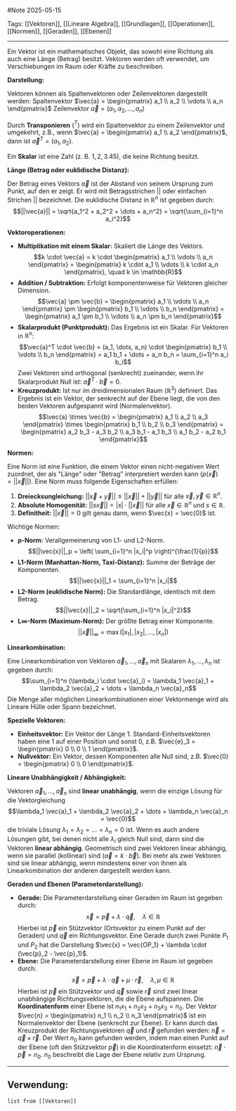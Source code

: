 #Note
2025-05-15

Tags: [[Vektoren]], [[Lineare Algebra]], [[Grundlagen]], [[Operationen]], [[Normen]], [[Geraden]], [[Ebenen]]

---

Ein Vektor ist ein mathematisches Objekt, das sowohl eine Richtung als auch eine Länge (Betrag) besitzt. Vektoren werden oft verwendet, um Verschiebungen im Raum oder Kräfte zu beschreiben.

**Darstellung:**

Vektoren können als Spaltenvektoren oder Zeilenvektoren dargestellt werden:
Spaltenvektor $\vec{a} = \begin{pmatrix} a_1 \\ a_2 \\ \vdots \\ a_n \end{pmatrix}$
Zeilenvektor $\vec{a} = (a_1, a_2, \dots, a_n)$

Durch **Transponieren** ($^T$) wird ein Spaltenvektor zu einem Zeilenvektor und umgekehrt, z.B., wenn $\vec{a} = \begin{pmatrix} a_1 \\ a_2 \end{pmatrix}$, dann ist $\vec{a}^T = (a_1, a_2)$.

Ein **Skalar** ist eine Zahl (z. B. $1, 2, 3.45$), die keine Richtung besitzt.

**Länge (Betrag oder euklidische Distanz):**

Der Betrag eines Vektors $\vec{a}$ ist der Abstand von seinem Ursprung zum Punkt, auf den er zeigt. Er wird mit Betragsstrichen $||$ oder einfachen Strichen $||$ bezeichnet. Die euklidische Distanz in $\mathbb{R}^n$ ist gegeben durch:
$$||\vec{a}|| = \sqrt{a_1^2 + a_2^2 + \dots + a_n^2} = \sqrt{\sum_{i=1}^n a_i^2}$$

**Vektoroperationen:**

* **Multiplikation mit einem Skalar:** Skaliert die Länge des Vektors.
    $$k \cdot \vec{a} = k \cdot \begin{pmatrix} a_1 \\ \vdots \\ a_n \end{pmatrix} = \begin{pmatrix} k \cdot a_1 \\ \vdots \\ k \cdot a_n \end{pmatrix}, \quad k \in \mathbb{R}$$
* **Addition / Subtraktion:** Erfolgt komponentenweise für Vektoren gleicher Dimension.
    $$\vec{a} \pm \vec{b} = \begin{pmatrix} a_1 \\ \vdots \\ a_n \end{pmatrix} \pm \begin{pmatrix} b_1 \\ \vdots \\ b_n \end{pmatrix} = \begin{pmatrix} a_1 \pm b_1 \\ \vdots \\ a_n \pm b_n \end{pmatrix}$$
* **Skalarprodukt (Punktprodukt):** Das Ergebnis ist ein Skalar. Für Vektoren in $\mathbb{R}^n$:
    $$\vec{a}^T \cdot \vec{b} = (a_1, \dots, a_n) \cdot \begin{pmatrix} b_1 \\ \vdots \\ b_n \end{pmatrix} = a_1 b_1 + \dots + a_n b_n = \sum_{i=1}^n a_i b_i$$
    Zwei Vektoren sind orthogonal (senkrecht) zueinander, wenn ihr Skalarprodukt Null ist: $\vec{a}^T \cdot \vec{b} = 0$.
* **Kreuzprodukt:** Ist nur im dreidimensionalen Raum ($\mathbb{R}^3$) definiert. Das Ergebnis ist ein Vektor, der senkrecht auf der Ebene liegt, die von den beiden Vektoren aufgespannt wird (Normalenvektor).
    $$\vec{a} \times \vec{b} = \begin{pmatrix} a_1 \\ a_2 \\ a_3 \end{pmatrix} \times \begin{pmatrix} b_1 \\ b_2 \\ b_3 \end{pmatrix} = \begin{pmatrix} a_2 b_3 - a_3 b_2 \\ a_3 b_1 - a_1 b_3 \\ a_1 b_2 - a_2 b_1 \end{pmatrix}$$

**Normen:**

Eine Norm ist eine Funktion, die einem Vektor einen nicht-negativen Wert zuordnet, der als "Länge" oder "Betrag" interpretiert werden kann ($p(\vec{x}) = ||\vec{x}||$). Eine Norm muss folgende Eigenschaften erfüllen:
1.  **Dreiecksungleichung:** $||\vec{x} + \vec{y}|| \le ||\vec{x}|| + ||\vec{y}||$ für alle $\vec{x}, \vec{y} \in \mathbb{R}^n$.
2.  **Absolute Homogenität:** $||s\vec{x}|| = |s| \cdot ||\vec{x}||$ für alle $\vec{x} \in \mathbb{R}^n$ und $s \in \mathbb{R}$.
3.  **Definitheit:** $||\vec{x}|| = 0$ gilt genau dann, wenn $\vec{x} = \vec{0}$ ist.

Wichtige Normen:
* **p-Norm:** Verallgemeinerung von L1- und L2-Norm.
    $$||\vec{x}||_p = \left( \sum_{i=1}^n |x_i|^p \right)^{\frac{1}{p}}$$
* **L1-Norm (Manhattan-Norm, Taxi-Distanz):** Summe der Beträge der Komponenten.
    $$||\vec{x}||_1 = \sum_{i=1}^n |x_i|$$
* **L2-Norm (euklidische Norm):** Die Standardlänge, identisch mit dem Betrag.
    $$||\vec{x}||_2 = \sqrt{\sum_{i=1}^n |x_i|^2}$$
* **L$\infty$-Norm (Maximum-Norm):** Der größte Betrag einer Komponente.
    $$||\vec{x}||_\infty = \max(|x_1|, |x_2|, \dots, |x_n|)$$

**Linearkombination:**

Eine Linearkombination von Vektoren $\vec{a}_1, \dots, \vec{a}_n$ mit Skalaren $\lambda_1, \dots, \lambda_n$ ist gegeben durch:
$$\sum_{i=1}^n (\lambda_i \cdot \vec{a}_i) = \lambda_1 \vec{a}_1 + \lambda_2 \vec{a}_2 + \dots + \lambda_n \vec{a}_n$$
Die Menge aller möglichen Linearkombinationen einer Vektormenge wird als Lineare Hülle oder Spann bezeichnet.

**Spezielle Vektoren:**

* **Einheitsvektor:** Ein Vektor der Länge 1. Standard-Einheitsvektoren haben eine 1 auf einer Position und sonst 0, z.B. $\vec{e}_3 = \begin{pmatrix} 0 \\ 0 \\ 1 \end{pmatrix}$.
* **Nullvektor:** Ein Vektor, dessen Komponenten alle Null sind, z.B. $\vec{0} = \begin{pmatrix} 0 \\ 0 \end{pmatrix}$.

**Lineare Unabhängigkeit / Abhängigkeit:**

Vektoren $\vec{a}_1, \dots, \vec{a}_n$ sind **linear unabhängig**, wenn die einzige Lösung für die Vektorgleichung
$$\lambda_1 \vec{a}_1 + \lambda_2 \vec{a}_2 + \dots + \lambda_n \vec{a}_n = \vec{0}$$
die triviale Lösung $\lambda_1 = \lambda_2 = \dots = \lambda_n = 0$ ist.
Wenn es auch andere Lösungen gibt, bei denen nicht alle $\lambda_i$ gleich Null sind, dann sind die Vektoren **linear abhängig**.
Geometrisch sind zwei Vektoren linear abhängig, wenn sie parallel (kollinear) sind ($\vec{a} = k \cdot \vec{b}$). Bei mehr als zwei Vektoren sind sie linear abhängig, wenn mindestens einer von ihnen als Linearkombination der anderen dargestellt werden kann.

**Geraden und Ebenen (Parameterdarstellung):**

* **Gerade:** Die Parameterdarstellung einer Geraden im Raum ist gegeben durch:
    $$\vec{x} = \vec{p} + \lambda \cdot \vec{q}, \quad \lambda \in \mathbb{R}$$
    Hierbei ist $\vec{p}$ ein Stützvektor (Ortsvektor zu einem Punkt auf der Geraden) und $\vec{q}$ ein Richtungsvektor. Eine Gerade durch zwei Punkte $P_1$ und $P_2$ hat die Darstellung $\vec{x} = \vec{OP_1} + \lambda \cdot (\vec{p}_2 - \vec{p}_1)$.
* **Ebene:** Die Parameterdarstellung einer Ebene im Raum ist gegeben durch:
    $$\vec{x} = \vec{p} + \lambda \cdot \vec{q} + \mu \cdot \vec{r}, \quad \lambda, \mu \in \mathbb{R}$$
    Hierbei ist $\vec{p}$ ein Stützvektor und $\vec{q}$ sowie $\vec{r}$ sind zwei linear unabhängige Richtungsvektoren, die die Ebene aufspannen.
    Die **Koordinatenform** einer Ebene ist $n_1 x_1 + n_2 x_2 + n_3 x_3 = n_0$. Der Vektor $\vec{n} = \begin{pmatrix} n_1 \\ n_2 \\ n_3 \end{pmatrix}$ ist ein Normalenvektor der Ebene (senkrecht zur Ebene). Er kann durch das Kreuzprodukt der Richtungsvektoren $\vec{q}$ und $\vec{r}$ gefunden werden: $\vec{n} = \vec{q} \times \vec{r}$. Der Wert $n_0$ kann gefunden werden, indem man einen Punkt auf der Ebene (oft den Stützvektor $\vec{p}$) in die Koordinatenform einsetzt: $\vec{n} \cdot \vec{p} = n_0$. $n_0$ beschreibt die Lage der Ebene relativ zum Ursprung.

---

## Verwendung:

```dataview
list from [[Vektoren]]
```